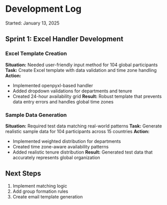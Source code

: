 # Development Log
Started: January 13, 2025

## Sprint 1: Excel Handler Development

### Excel Template Creation
**Situation:** Needed user-friendly input method for 104 global participants
**Task:** Create Excel template with data validation and time zone handling
**Action:** 
- Implemented openpyxl-based handler
- Added dropdown validations for departments and tenure
- Created 24-hour availability grid
**Result:** Robust template that prevents data entry errors and handles global time zones

### Sample Data Generation
**Situation:** Required test data matching real-world patterns
**Task:** Generate realistic sample data for 104 participants across 15 countries
**Action:**
- Implemented weighted distribution for departments
- Created time zone-aware availability patterns
- Added realistic tenure distribution
**Result:** Generated test data that accurately represents global organization

## Next Steps
1. Implement matching logic
2. Add group formation rules
3. Create email template generation

